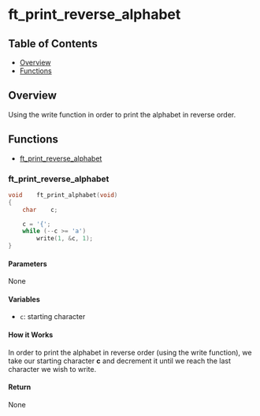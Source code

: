 # ft_print_reverse_alphabet

## Table of Contents

- [Overview](#overview)
- [Functions](#functions)

## Overview

Using the write function in order to print the alphabet in reverse order.

## Functions

- [ft_print_reverse_alphabet](#ft_print_reverse_alphabet)

### ft_print_reverse_alphabet

```c
void	ft_print_alphabet(void)
{
	char	c;

	c = '{';
	while (--c >= 'a')
		write(1, &c, 1);
}
```

#### Parameters

None

#### Variables

- `c`: starting character

#### How it Works

In order to print the alphabet in reverse order (using the write function), we take our starting character **c** and decrement it until we reach the last character we wish to write.

#### Return

None